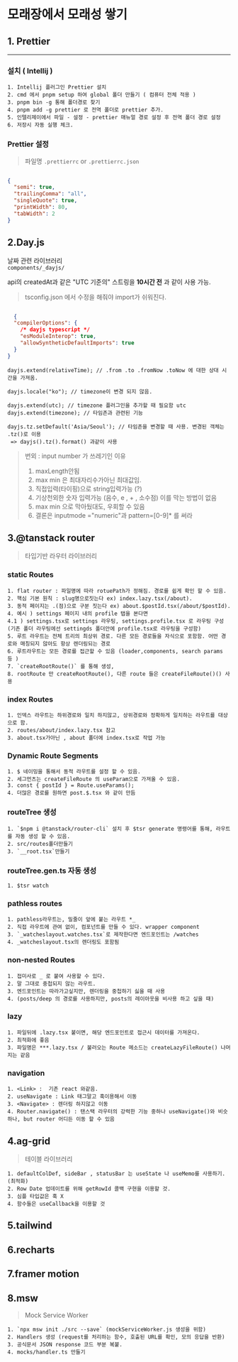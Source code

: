 # 모래장에서 모래성 쌓기

## 1. Prettier

<hr>

### 설치 ( Intellij )

    1. Intellij 플러그인 Prettier 설치
    2. cmd 에서 pnpm setup 하여 global 폴더 만들기 ( 컴퓨터 전체 적용 )
    3. pnpm bin -g 통해 폴더경로 찾기
    4. pnpm add -g prettier 로 전역 폴더로 prettier 추가.
    5. 인텔리제이에서 파일 - 설정 - prettier 매뉴얼 경로 설정 후 전역 폴더 경로 설정 
    6. 저장시 자동 실행 체크.

### Prettier 설정

> 파일명 `.prettierrc` or `.prettierrc.json`

```json

{
  "semi": true,
  "trailingComma": "all",
  "singleQuote": true,
  "printWidth": 80,
  "tabWidth": 2
}

```

## 2.Day.js

날짜 관련 라이브러리  
`components/_dayjs/`

api의 createdAt과 같은 "UTC 기준의" 스트링을 **10시간 전** 과 같이 사용 가능.

  > tsconfig.json 에서 수정을 해줘야 import가 쉬워진다.
```json

  {
  "compilerOptions": {
    /* dayjs typescript */
    "esModuleInterop": true,
    "allowSyntheticDefaultImports": true
  }
}
```



    dayjs.extend(relativeTime); // .from .to .fromNow .toNow 에 대한 상대 시간을 가져옴.

    dayjs.locale("ko"); // timezone이 변경 되지 않음.

    dayjs.extend(utc); // timezone 플러그인을 추가할 때 필요함 utc
    dayjs.extend(timezone); // 타임존과 관련된 기능 

    dayjs.tz.setDefault('Asia/Seoul'); // 타임존을 변경할 때 사용. 변경된 객체는 .tz()로 이용
     => dayjs().tz().format() 과같이 사용


> 번외 : input number 가 쓰레기인 이유
> 1. maxLength안됨
> 2. max min 은 최대자리수가아닌 최대값임.
> 3. 직접입력(타이핑)으로 string입력가능 (?)
> 4. 기상천외한 숫자 입력가능 (음수, e , + , 소수점) 이를 막는 방법이 없음
> 5. max min 으로 막아뒀대도, 우회할 수 있음
> 6. 결론은  inputmode ="numeric"과 pattern=[0-9]* 를 써라 


## 3.@tanstack router

> 타입기반 라우터 라이브러리

### static Routes
   
    1. flat router : 파일명에 따라 rotuePath가 정해짐. 경로를 쉽게 확인 할 수 있음.  
    2. 핵심 기본 원칙 : slug명으로짓는다 ex) index.lazy.tsx(/about).  
    3. 동적 페이지는 .(점)으로 구분 짓는다 ex) about.$postId.tsx(/about/$postId).  
    4. 예시 ) settings 페이지 내의 profile 탭을 본다면   
    4.1 ) settings.tsx로 settings 라우팅, settings.profile.tsx 로 라우팅 구성  
    (기존 폴더 라우팅에선 settingds 폴더안에 profile.tsx로 라우팅을 구성함)   
    5. 루트 라우트는 전체 트리의 최상위 경로. 다른 모든 경로들을 자식으로 포함함. 어떤 경로와 매칭되지 않아도 항상 렌더링되는 경로  
    6. 루트라우트는 모든 경로를 접근할 수 있음 (loader,components, search params 등 )  
    7. `createRootRoute()` 를 통해 생성,  
    8. rootRoute 만 createRootRoute(), 다른 route 들은 createFileRoute()() 사용

### index Routes

    1. 인덱스 라우트는 하위경로와 일치 하지않고, 상위경로와 정확하게 일치하는 라우트를 대상으로 함.
    2. routes/about/index.lazy.tsx 참고
    3. about.tsx가아닌 , about 폴더에 index.tsx로 작업 가능

### Dynamic Route Segments

    1. $ 네이밍을 통해서 동적 라우트를 설정 할 수 있음.
    2. 세그먼츠는 createFileRoute 의 useParam으로 가져올 수 있음.
    3. const { postId } = Route.useParams();
    4. 더많은 경로를 원하면 post.$.tsx 와 같이 만듬
### routeTree 생성  
    1. `$npm i @tanstack/router-cli` 설치 후 $tsr generate 명령어를 통해, 라우트를 자동 생성 할 수 있음.
    2. src/routes폴더만들기
    3. `__root.tsx`만들기

### routeTree.gen.ts 자동 생성
    1. $tsr watch


### pathless routes
    1. pathless라우트는, 밀줄이 앞에 붙는 라우트 *_
    2. 직접 라우트에 관여 없이, 컴포넌트를 만들 수 있다. wrapper component
    3. `_watcheslayout.watches.tsx`로 제작한다면 엔드포인트는 /watches
    4. _watcheslayout.tsx의 렌더링도 포함됨

### non-nested Routes 
    1. 접미사로 _ 로 붙여 사용할 수 있다. 
    2. 말 그대로 중첩되지 않는 라우트. 
    3. 엔드포인트는 따라가고싶지만, 렌더링을 중첩하기 싫을 때 사용
    4. (posts/deep 의 경로를 사용하지만, posts의 레이아웃을 비사용 하고 싶을 때)

### lazy
    1. 파일뒤에 .lazy.tsx 붙이면, 해당 엔드포인트로 접근시 데이터를 가져온다.
    2. 최적화에 좋음
    3. 파일명은 ***.lazy.tsx / 불러오는 Route 메소드는 createLazyFileRoute() 나머지는 같음

### navigation
    1. <Link> :  기존 react 와같음.
    2. useNavigate : Link 태그말고 훅이용해서 이동
    3. <Navigate> : 렌더링 하지않고 이동
    4. Router.navigate() : 탠스택 라우터의 강력한 기능 중하나 useNavigate()와 비슷하나, but router 어디든 이동 할 수 있음

## 4.ag-grid
> 테이블 라이브러리

    1. defaultColDef, sideBar , statusBar 는 useState 나 useMemo를 사용하기.(최적화)
    2. Row Date 업데이트를 위해 getRowId 콜백 구현을 이용할 것. 
    3. 심플 타입값은 훅 X 
    4. 함수들은 useCallback을 이용할 것

## 5.tailwind

## 6.recharts 

## 7.framer motion

## 8.msw
> Mock Service Worker

    1. `npx msw init ./src --save` (mockServiceWorker.js 생성을 위함)
    2. Handlers 생성 (request를 처리하는 함수, 호출된 URL를 확인, 모의 응답을 반환)  
    3. 공식문서 JSON response 코드 부분 복붙.
    4. mocks/handler.ts 만들기 
